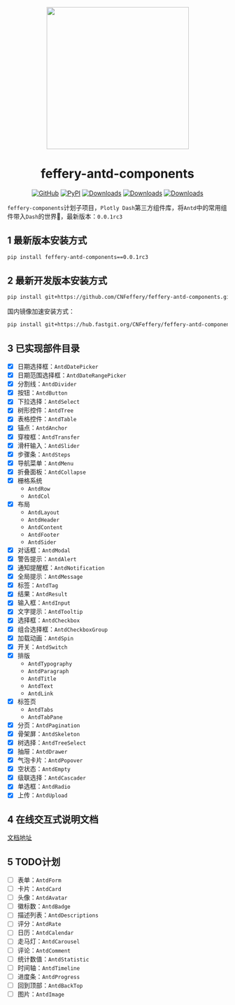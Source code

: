 

<p align="center">
	<img src="./feffery-antd-components-logo-planB.svg" height=325></img>
</p>
<h1 align="center">feffery-antd-components</h1>
<div align="center">

[![GitHub](https://img.shields.io/github/license/plotly/dash.svg?color=dark-green)](https://github.com/plotly/dash/blob/master/LICENSE)
[![PyPI](https://img.shields.io/pypi/v/feffery-antd-components.svg?color=dark-green)](https://pypi.org/project/feffery-antd-components/)
[![Downloads](https://pepy.tech/badge/feffery-antd-components)](https://pepy.tech/project/feffery-antd-components)
[![Downloads](https://pepy.tech/badge/feffery-antd-components/month)](https://pepy.tech/project/feffery-antd-components)
[![Downloads](https://pepy.tech/badge/feffery-antd-components/week)](https://pepy.tech/project/feffery-antd-components) 

</div>

`feffery-components`计划子项目，`Plotly Dash`第三方组件库，将`Antd`中的常用组件带入`Dash`的世界🥳，最新版本：`0.0.1rc3`

## 1 最新版本安装方式

```bash
pip install feffery-antd-components==0.0.1rc3
```

## 2 最新开发版本安装方式

```bash
pip install git+https://github.com/CNFeffery/feffery-antd-components.git
```

国内镜像加速安装方式：

```bash
pip install git+https://hub.fastgit.org/CNFeffery/feffery-antd-components.git
```

## 3 已实现部件目录

- [x] 日期选择框：`AntdDatePicker`
- [x] 日期范围选择框：`AntdDateRangePicker`
- [x] 分割线：`AntdDivider`
- [x] 按钮：`AntdButton`
- [x] 下拉选择：`AntdSelect`
- [x] 树形控件：`AntdTree`
- [x] 表格控件：`AntdTable`
- [x] 锚点：`AntdAnchor`
- [x] 穿梭框：`AntdTransfer`
- [x] 滑杆输入：`AntdSlider`
- [x] 步骤条：`AntdSteps`
- [x] 导航菜单：`AntdMenu`
- [x] 折叠面板：`AntdCollapse`
- [x] 栅格系统
  - `AntdRow`
  - `AntdCol`
- [x] 布局
  - `AntdLayout`
  - `AntdHeader`
  - `AntdContent`
  - `AntdFooter`
  - `AntdSider`
- [x] 对话框：`AntdModal`
- [x] 警告提示：`AntdAlert`
- [x] 通知提醒框：`AntdNotification`
- [x] 全局提示：`AntdMessage`
- [x] 标签：`AntdTag`
- [x] 结果：`AntdResult`
- [x] 输入框：`AntdInput`
- [x] 文字提示：`AntdTooltip`
- [x] 选择框：`AntdCheckbox`
- [x] 组合选择框：`AntdCheckboxGroup`
- [x] 加载动画：`AntdSpin`
- [x] 开关：`AntdSwitch`
- [x] 排版
  - `AntdTypography`
  - `AntdParagraph`
  - `AntdTitle`
  - `AntdText`
  - `AntdLink`
- [x] 标签页
  - `AntdTabs`
  - `AntdTabPane`
- [x] 分页：`AntdPagination`
- [x] 骨架屏：`AntdSkeleton`
- [x] 树选择：`AntdTreeSelect`
- [x] 抽屉：`AntdDrawer`
- [x] 气泡卡片：`AntdPopover`
- [x] 空状态：`AntdEmpty`
- [x] 级联选择：`AntdCascader`
- [x] 单选框：`AntdRadio`
- [x] 上传：`AntdUpload`

## 4 在线交互式说明文档

<a href='http://fac.feffery.tech/' target='_blank'>文档地址</a>

## 5 TODO计划

- [ ] 表单：`AntdForm`
- [ ] 卡片：`AntdCard`
- [ ] 头像：`AntdAvatar`
- [ ] 徽标数：`AntdBadge`
- [ ] 描述列表：`AntdDescriptions`
- [ ] 评分：`AntdRate`
- [ ] 日历：`AntdCalendar`
- [ ] 走马灯：`AntdCarousel`
- [ ] 评论：`AntdComment`
- [ ] 统计数值：`AntdStatistic`
- [ ] 时间轴：`AntdTimeline`
- [ ] 进度条：`AntdProgress`
- [ ] 回到顶部：`AntdBackTop`
- [ ] 图片：`AntdImage`
